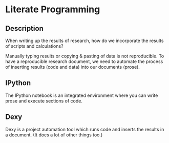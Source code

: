 # Literate Programming

## Description

When writing up the results of research, how do we incorporate the results of scripts and calculations?

Manually typing results or copying & pasting of data is not reproducible. To
have a reproducible research document, we need to automate the process of
inserting results (code and data) into our documents (prose).

## IPython

The IPython notebook is an integrated environment where you can write prose and
execute sections of code.

## Dexy

Dexy is a project automation tool which runs code and inserts the results in a
document. (It does a lot of other things too.)

